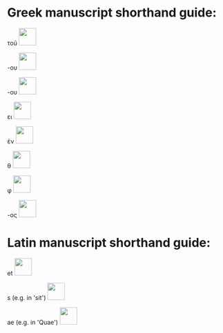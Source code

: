# Greek manuscript shorthand guide:

τοῦ <img src="https://github.com/ChiaraPalladino/furesearch/assets/170905706/4b054e7e-676c-470a-9600-a563d8b8ab42" width="40" height="40">

-ου <img src="https://github.com/ChiaraPalladino/furesearch/assets/170905706/cd43673d-2a11-4f0a-8f9e-1ffc724becc9" width="40" height="40">

-ου <img src="https://github.com/user-attachments/assets/86fe4429-26de-42b2-87af-efaaf79615f2" width="40" height="40">

ει <img src="https://github.com/ChiaraPalladino/furesearch/assets/170905706/3a14ddd3-5726-4df5-a29e-5b422d3d8646" width="40" height="40">

ἐν <img src="https://github.com/user-attachments/assets/b38f4dc9-87da-4bac-bccf-1b0b4681f9ed" width="40" height="40">

θ <img src="https://github.com/ChiaraPalladino/furesearch/assets/170905706/09fe24d9-8c3b-4f6b-9d01-6900a2afcd3a" width="40" height="40">

φ <img src="https://github.com/ChiaraPalladino/furesearch/assets/170905706/d3fb1d76-53fe-45b6-9108-cf6378434732" width="40" height="40">

-ος <img src="https://github.com/ChiaraPalladino/furesearch/assets/170905706/960f8233-eb27-4b1a-bae4-ea3184da4b82" width="40" height="40">


# Latin manuscript shorthand guide:

et <img src="https://github.com/user-attachments/assets/4ce533cc-1d2f-435c-871c-c9f126398309" width="40" height="40">

s (e.g. in 'sit') <img src="https://github.com/user-attachments/assets/e57a52cc-9ca4-44ad-ab11-848f67afa581" width="40" height="40">

ae (e.g. in 'Quae') <img src="https://github.com/user-attachments/assets/c91a025e-546a-426d-b189-b40912e4f27e" width="40" height="40">


